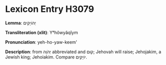 # Lexicon Entry H3079

**Lemma**: יְהוֹיָקִים

**Transliteration (xlit)**: Yᵉhôwyâqîym

**Pronunciation**: yeh-ho-yaw-keem'

**Description**:
from יְהֹוָה abbreviated and קוּם; Jehovah will raise; Jehojakim, a Jewish king; Jehoiakim. Compare יוֹיָקִים.
